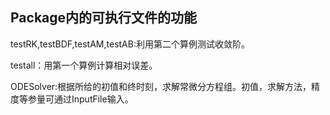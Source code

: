 ## Package内的可执行文件的功能

testRK,testBDF,testAM,testAB:利用第二个算例测试收敛阶。

testall：用第一个算例计算相对误差。

ODESolver:根据所给的初值和终时刻，求解常微分方程组。初值，求解方法，精度等参量可通过InputFile输入。